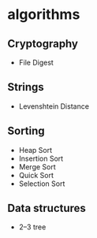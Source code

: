 # algorithms

## Cryptography
* File Digest

## Strings
* Levenshtein Distance

## Sorting
* Heap Sort
* Insertion Sort
* Merge Sort
* Quick Sort
* Selection Sort

## Data structures
* 2–3 tree
